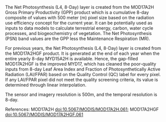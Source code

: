 The Net Photosynthesis (L4, 8-Day) layer is created from the MOD17A2H Gross Primary Productivity (GPP) product which is a cumulative 8-day composite of values with 500 meter (m) pixel size based on the radiation use efficiency concept for the current year. It can be potentially used as inputs to data models to calculate terrestrial energy, carbon, water cycle processes, and biogeochemistry of vegetation. The Net Photosynthesis (PSN) band values are the GPP less the Maintenance Respiration (MR).

For previous years, the Net Photosynthesis (L4, 8-Day) layer is created from the MOD17A2HGF product. It is generated at the end of each year when the entire yearly 8-day MYD15A2H is available. Hence, the gap-filled MOD17A2HGF is the improved MYD17, which has cleaned the poor-quality inputs from 8-day Leaf Area Index and Fraction of Photosynthetically Active Radiation (LAI/FPAR) based on the Quality Control (QC) label for every pixel. If any LAI/FPAR pixel did not meet the quality screening criteria, its value is determined through linear interpolation.

The sensor and imagery resolution is 500m, and the temporal resolution is 8-day.

References: MOD17A2H [doi:10.5067/MODIS/MOD17A2H.061](https://doi.org/10.5067/MODIS/MOD17A2H.061); MOD17A2HGF [doi:10.5067/MODIS/MOD17A2HGF.061](https://doi.org/10.5067/MODIS/MOD17A2HGF.061)
